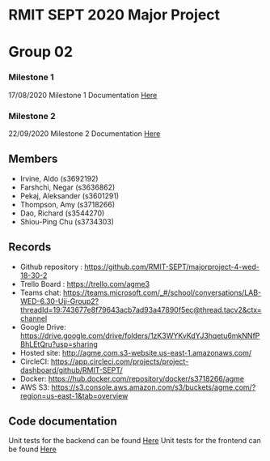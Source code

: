 # RMIT SEPT 2020 Major Project

# Group 02

### Milestone 1
17/08/2020 Milestone 1 Documentation [Here](majorproject-4-wed-18-30-2/docs/Sprints/Sprint0) 

### Milestone 2
22/09/2020 Milestone 2 Documentation [Here](majorproject-4-wed-18-30-2/docs/Sprints/Sprint2)

## Members
* Irvine, Aldo (s3692192)
* Farshchi, Negar (s3636862)
* Pekaj, Aleksander (s3601291)
* Thompson, Amy (s3718266)
* Dao, Richard (s3544270)
* Shiou-Ping Chu (s3734303)

## Records

* Github repository : https://github.com/RMIT-SEPT/majorproject-4-wed-18-30-2
* Trello Board : https://trello.com/agme3
* Teams chat: https://teams.microsoft.com/_#/school/conversations/LAB-WED-6.30-Ujj-Group2?threadId=19:743677e8f79643acb7ad93a47890f5ec@thread.tacv2&ctx=channel
* Google Drive: https://drive.google.com/drive/folders/1zK3WYKvKdYJ3hqetu6mkNNfPBhLEtQru?usp=sharing 
* Hosted site: http://agme.com.s3-website.us-east-1.amazonaws.com/
* CircleCI: https://app.circleci.com/projects/project-dashboard/github/RMIT-SEPT/ 
* Docker: https://hub.docker.com/repository/docker/s3718266/agme 
* AWS S3: https://s3.console.aws.amazon.com/s3/buckets/agme.com/?region=us-east-1&tab=overview

## Code documentation

Unit tests for the backend can be found [Here](majorproject-4-wed-18-30-2/BackEnd/src/main/java/com/wed18302/majorproject/tests/)
Unit tests for the frontend can be found [Here](majorproject-4-wed-18-30-2/FrontEnd/agme/src/pages/__tests__/)
